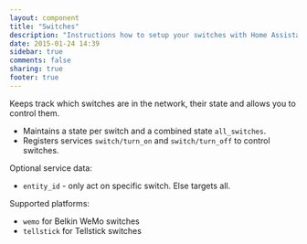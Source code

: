 ```yaml
---
layout: component
title: "Switches"
description: "Instructions how to setup your switches with Home Assistant."
date: 2015-01-24 14:39
sidebar: true
comments: false
sharing: true
footer: true
---
```


Keeps track which switches are in the network, their state and allows you to control them.

 * Maintains a state per switch and a combined state `all_switches`.
 * Registers services `switch/turn_on` and `switch/turn_off` to control switches.

Optional service data:

 - `entity_id` - only act on specific switch. Else targets all.

Supported platforms:

 * `wemo` for Belkin WeMo switches
 * `tellstick` for Tellstick switches
